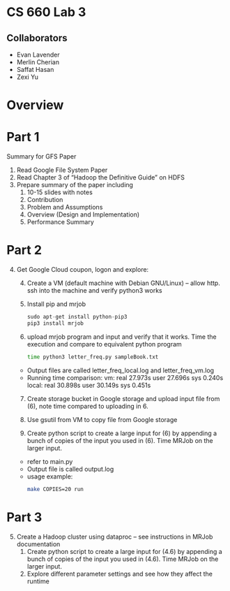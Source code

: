 # CS 660 Lab 3
## Collaborators
- Evan Lavender
- Merlin Cherian
- Saffat Hasan
- Zexi Yu

# Overview


# Part 1
Summary for GFS Paper
1. Read Google File System Paper
2. Read Chapter 3 of “Hadoop the Definitive Guide” on HDFS
3. Prepare summary of the paper including
    1. 10-15 slides with notes
    2. Contribution
    3. Problem and Assumptions
    4. Overview (Design and Implementation)
    5. Performance Summary 

# Part 2
4. Get Google Cloud coupon, logon and explore:
    
    4. Create a VM (default machine with Debian GNU/Linux) – allow http. ssh into the machine and verify python3 works
    
    5. Install pip and mrjob
        ```python
        sudo apt-get install python-pip3
        pip3 install mrjob
        ```
    6. upload mrjob program and input and verify that it works. Time the execution and compare to equivalent python program
        ```bash
        time python3 letter_freq.py sampleBook.txt
        ```
	
      - Output files are called letter_freq_local.log and letter_freq_vm.log
      - Running time comparison:
          vm: real 27.973s		user 27.696s			sys 0.240s
          local: real 30.898s   	user 30.149s    		sys 0.451s
        
    7. Create storage bucket in Google storage and upload input file from (6), note time compared to uploading in 6.
    
    8. Use gsutil from VM to copy file from Google storage
    
    9. Create python script to create a large input for (6) by appending a bunch of copies of the input you used in (6). Time MRJob on the larger input.
	- refer to main.py 
	- Output file is called output.log
	- usage example:
        ```bash
        make COPIES=20 run
        ```
	
# Part 3
5. Create a Hadoop cluster using dataproc – see instructions in MRJob documentation
    1. Create python script to create a large input for (4.6) by appending a bunch of copies of the input you used in (4.6). Time MRJob on the larger input.
    2. Explore different parameter settings and see how they affect the runtime
	


    
    
   

